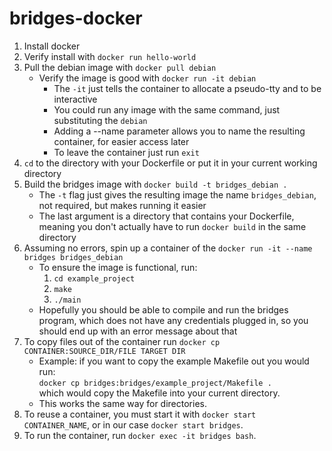 # bridges-docker

1. Install docker
2. Verify install with `docker run hello-world`
3. Pull the debian image with `docker pull debian`
    * Verify the image is good with `docker run -it debian`
        * The `-it` just tells the container to allocate a pseudo-tty and to be interactive
        * You could run any image with the same command, just substituting the `debian`
        * Adding a --name parameter allows you to name the resulting container, for easier access later
        * To leave the container just run `exit`
4. `cd` to the directory with your Dockerfile or put it in your current working directory
5. Build the bridges image with `docker build -t bridges_debian .`
    * The `-t` flag just gives the resulting image the name `bridges_debian`, not required, but makes running it easier
    * The last argument is a directory that contains your Dockerfile, meaning you don't actually have to run `docker build` in the same directory
6. Assuming no errors, spin up a container of the `docker run -it --name bridges bridges_debian`
    * To ensure the image is functional, run:
      1. `cd example_project`
      2. `make`
      3. `./main`
    * Hopefully you should be able to compile and run the bridges program, which does not have any credentials plugged in, so you should end up with an error message about that
7. To copy files out of the container run `docker cp CONTAINER:SOURCE_DIR/FILE TARGET DIR`
   * Example: if you want to copy the example Makefile out you would run:  
   `docker cp bridges:bridges/example_project/Makefile .`   
   which would copy the Makefile into your current directory. 
   * This works the same way for directories.
8. To reuse a container, you must start it with `docker start CONTAINER_NAME`, or in our case `docker start bridges`.
9. To run the container, run `docker exec -it bridges bash`.
